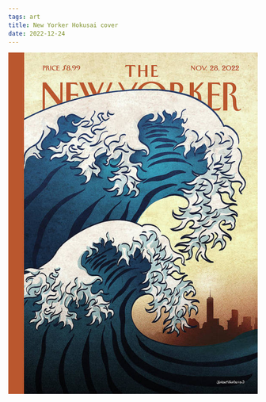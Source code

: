 ```yaml
---
tags: art
title: New Yorker Hokusai cover
date: 2022-12-24
---
```




![hokusaicover.jpeg](https://raw.githubusercontent.com/muneer78/muneer78.github.io/master/images/hokusaicover.jpeg)
        